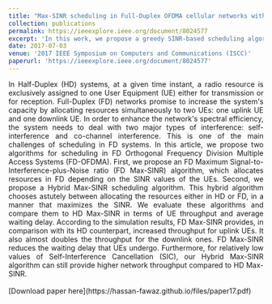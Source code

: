 ```yaml
---
title: "Max-SINR scheduling in Full-Duplex OFDMA cellular networks with dynamic arrivals"
collection: publications
permalink: https://ieeexplore.ieee.org/document/8024577
excerpt: 'In this work, we propose a greedy SINR-based scheduling algorithm for full-duplex wireless networks.'
date: 2017-07-03
venue: '2017 IEEE Symposium on Computers and Communications (ISCC)'
paperurl: 'https://ieeexplore.ieee.org/document/8024577'
---
```

<div style="text-align: justify;">
In Half-Duplex (HD) systems, at a given time instant, a radio resource is exclusively assigned to one User Equipment (UE) either for transmission or for reception. Full-Duplex (FD) networks promise to increase the system's capacity by allocating resources simultaneously to two UEs: one uplink UE and one downlink UE. In order to enhance the network's spectral efficiency, the system needs to deal with two major types of interference: self-interference and co-channel interference. This is one of the main challenges of scheduling in FD systems. In this article, we propose two algorithms for scheduling in FD Orthogonal Frequency Division Multiple Access Systems (FD-OFDMA). First, we propose an FD Maximum Signal-to-Interference-plus-Noise ratio (FD Max-SINR) algorithm, which allocates resources in FD depending on the SINR values of the UEs. Second, we propose a Hybrid Max-SINR scheduling algorithm. This hybrid algorithm chooses astutely between allocating the resources either in HD or FD, in a manner that maximizes the SINR. We evaluate these algorithms and compare them to HD Max-SINR in terms of UE throughput and average waiting delay. According to the simulation results, FD Max-SINR provides, in comparison with its HD counterpart, increased throughput for uplink UEs. It also almost doubles the throughput for the downlink ones. FD Max-SINR reduces the waiting delay that UEs undergo. Furthermore, for relatively low values of Self-Interference Cancellation (SIC), our Hybrid Max-SINR algorithm can still provide higher network throughput compared to HD Max-SINR.
</div>
<br>
[Download paper here](https://hassan-fawaz.github.io/files/paper17.pdf)

